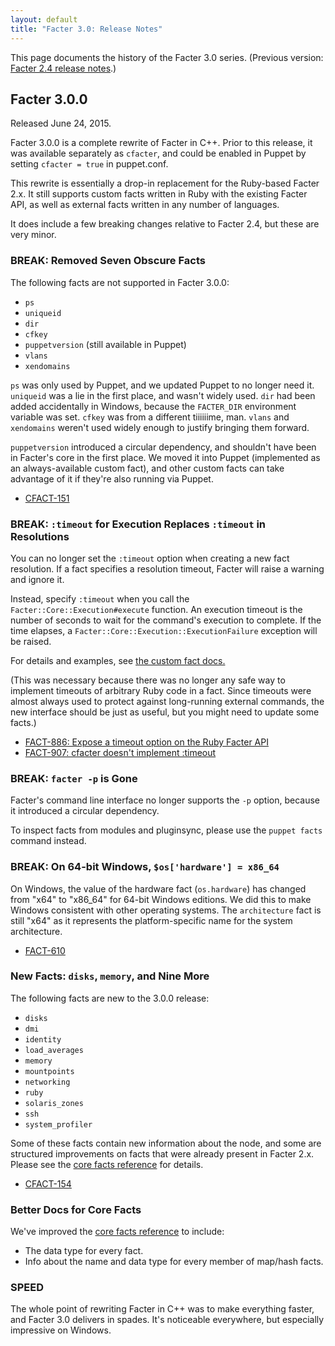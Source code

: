 ```yaml
---
layout: default
title: "Facter 3.0: Release Notes"
---
```


This page documents the history of the Facter 3.0 series. (Previous version: [Facter 2.4 release notes](../2.4/release_notes.html).)


Facter 3.0.0
-----

Released June 24, 2015.

Facter 3.0.0 is a complete rewrite of Facter in C++. Prior to this release, it was available separately as `cfacter`, and could be enabled in Puppet by setting `cfacter = true` in puppet.conf.

This rewrite is essentially a drop-in replacement for the Ruby-based Facter 2.x. It still supports custom facts written in Ruby with the existing Facter API, as well as external facts written in any number of languages.

It does include a few breaking changes relative to Facter 2.4, but these are very minor.

### BREAK: Removed Seven Obscure Facts

The following facts are not supported in Facter 3.0.0:

* `ps`
* `uniqueid`
* `dir`
* `cfkey`
* `puppetversion` (still available in Puppet)
* `vlans`
* `xendomains`

`ps` was only used by Puppet, and we updated Puppet to no longer need it. `uniqueid` was a lie in the first place, and wasn't widely used. `dir` had been added accidentally in Windows, because the `FACTER_DIR` environment variable was set. `cfkey` was from a different tiiiiiime, man. `vlans` and `xendomains` weren't used widely enough to justify bringing them forward.

`puppetversion` introduced a circular dependency, and shouldn't have been in Facter's core in the first place. We moved it into Puppet (implemented as an always-available custom fact), and other custom facts can take advantage of it if they're also running via Puppet.

- [CFACT-151](https://tickets.puppetlabs.com/browse/CFACT-151)

### BREAK: `:timeout` for Execution Replaces `:timeout` in Resolutions

You can no longer set the `:timeout` option when creating a new fact resolution. If a fact specifies a resolution timeout, Facter will raise a warning and ignore it.

Instead, specify `:timeout` when you call the `Facter::Core::Execution#execute` function. An execution timeout is the number of seconds to wait for the command's execution to complete. If the time elapses, a `Facter::Core::Execution::ExecutionFailure` exception will be raised.

For details and examples, see [the custom fact docs.](./custom_facts.html#execution-timeouts)

(This was necessary because there was no longer any safe way to implement timeouts of arbitrary Ruby code in a fact. Since timeouts were almost always used to protect against long-running external commands, the new interface should be just as useful, but you might need to update some facts.)

* [FACT-886: Expose a timeout option on the Ruby Facter API](https://tickets.puppetlabs.com/browse/FACT-886)
* [FACT-907: cfacter doesn't implement :timeout](https://tickets.puppetlabs.com/browse/FACT-907)


### BREAK: `facter -p` is Gone

Facter's command line interface no longer supports the `-p` option, because it introduced a circular dependency.

To inspect facts from modules and pluginsync, please use the `puppet facts` command instead.

### BREAK: On 64-bit Windows, `$os['hardware'] = x86_64`

On Windows, the value of the hardware fact (`os.hardware`) has changed from "x64" to "x86_64" for 64-bit Windows editions. We did this to make Windows consistent with other operating systems. The `architecture` fact is still "x64" as it represents the platform-specific name for the system architecture.

- [FACT-610](https://tickets.puppetlabs.com/browse/FACT-610)

### New Facts: `disks`, `memory`, and Nine More

The following facts are new to the 3.0.0 release:

* `disks`
* `dmi`
* `identity`
* `load_averages`
* `memory`
* `mountpoints`
* `networking`
* `ruby`
* `solaris_zones`
* `ssh`
* `system_profiler`

Some of these facts contain new information about the node, and some are structured improvements on facts that were already present in Facter 2.x. Please see the [core facts reference](./core_facts.html) for details.

- [CFACT-154](https://tickets.puppetlabs.com/browse/CFACT-154)

### Better Docs for Core Facts

We've improved the [core facts reference](./core_facts.html) to include:

* The data type for every fact.
* Info about the name and data type for every member of map/hash facts.

### SPEED

The whole point of rewriting Facter in C++ was to make everything faster, and Facter 3.0 delivers in spades. It's noticeable everywhere, but especially impressive on Windows.
